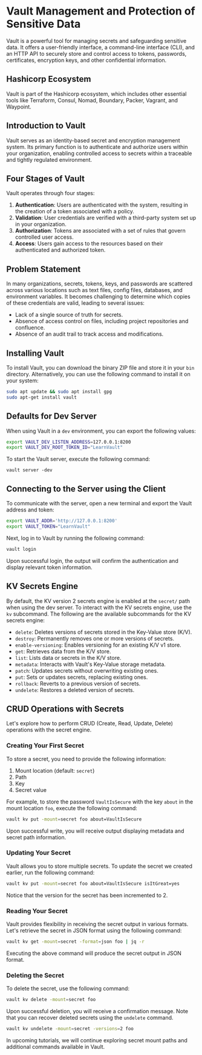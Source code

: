 # Vault Management and Protection of Sensitive Data

Vault is a powerful tool for managing secrets and safeguarding sensitive data. It offers a user-friendly interface, a command-line interface (CLI), and an HTTP API to securely store and control access to tokens, passwords, certificates, encryption keys, and other confidential information.

## Hashicorp Ecosystem

Vault is part of the Hashicorp ecosystem, which includes other essential tools like Terraform, Consul, Nomad, Boundary, Packer, Vagrant, and Waypoint.

## Introduction to Vault

Vault serves as an identity-based secret and encryption management system. Its primary function is to authenticate and authorize users within your organization, enabling controlled access to secrets within a traceable and tightly regulated environment.

## Four Stages of Vault

Vault operates through four stages:

1. **Authentication**: Users are authenticated with the system, resulting in the creation of a token associated with a policy.
2. **Validation**: User credentials are verified with a third-party system set up in your organization.
3. **Authorization**: Tokens are associated with a set of rules that govern controlled user access.
4. **Access**: Users gain access to the resources based on their authenticated and authorized token.

## Problem Statement

In many organizations, secrets, tokens, keys, and passwords are scattered across various locations such as text files, config files, databases, and environment variables. It becomes challenging to determine which copies of these credentials are valid, leading to several issues:

- Lack of a single source of truth for secrets.
- Absence of access control on files, including project repositories and confluence.
- Absence of an audit trail to track access and modifications.

## Installing Vault

To install Vault, you can download the binary ZIP file and store it in your `bin` directory. Alternatively, you can use the following command to install it on your system:

```bash
sudo apt update && sudo apt install gpg
sudo apt-get install vault
```

## Defaults for Dev Server

When using Vault in a `dev` environment, you can export the following values:

```bash
export VAULT_DEV_LISTEN_ADDRESS=127.0.0.1:8200
export VAULT_DEV_ROOT_TOKEN_ID="LearnVault"
```

To start the Vault server, execute the following command:

```
vault server -dev
```

## Connecting to the Server using the Client

To communicate with the server, open a new terminal and export the Vault address and token:

```bash
export VAULT_ADDR='http://127.0.0.1:8200'
export VAULT_TOKEN="LearnVault"
```

Next, log in to Vault by running the following command:

```bash
vault login
```

Upon successful login, the output will confirm the authentication and display relevant token information.

## KV Secrets Engine

By default, the KV version 2 secrets engine is enabled at the `secret/` path when using the dev server. To interact with the KV secrets engine, use the `kv` subcommand. The following are the available subcommands for the KV secrets engine:

- `delete`: Deletes versions of secrets stored in the Key-Value store (K/V).
- `destroy`: Permanently removes one or more versions of secrets.
- `enable-versioning`: Enables versioning for an existing K/V v1 store.
- `get`: Retrieves data from the K/V store.
- `list`: Lists data or secrets in the K/V store.
- `metadata`: Interacts with Vault's Key-Value storage metadata.
- `patch`: Updates secrets without overwriting existing ones.
- `put`: Sets or updates secrets, replacing existing ones.
- `rollback`: Reverts to a previous version of secrets.
- `undelete`: Restores a deleted version of secrets.

## CRUD Operations with Secrets

Let's explore how to perform CRUD (Create, Read, Update, Delete) operations with the secret engine.

### Creating Your First Secret

To store a secret, you need to provide the following information:
1. Mount location (default: `secret`)
2. Path
3. Key
4. Secret value

For example, to store the password `VaultIsSecure` with the key `about` in the mount location `foo`, execute the following command:

```bash
vault kv put -mount=secret foo about=VaultIsSecure
```

Upon successful write, you will receive output displaying metadata and secret path information.

### Updating Your Secret

Vault allows you to store multiple secrets. To update the secret we created earlier, run the following command:

```bash
vault kv put -mount=secret foo about=VaultIsSecure isItGreat=yes
```

Notice that the version for the secret has been incremented to 2.

### Reading Your Secret

Vault provides flexibility in receiving the secret output in various formats. Let's retrieve the secret in JSON format using the following command:

```bash
vault kv get -mount=secret -format=json foo | jq -r
```

Executing the above command will produce the secret output in JSON format.

### Deleting the Secret

To delete the secret, use the following command:

```bash
vault kv delete -mount=secret foo
```

Upon successful deletion, you will receive a confirmation message. Note that you can recover deleted secrets using the `undelete` command.

```bash
vault kv undelete -mount=secret -versions=2 foo
```

In upcoming tutorials, we will continue exploring secret mount paths and additional commands available in Vault.
